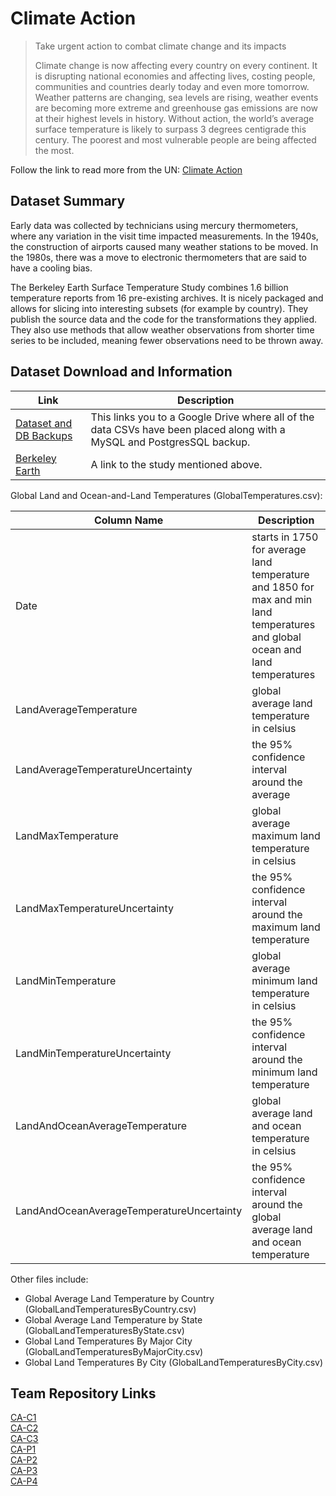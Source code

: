 # Climate Action

> Take urgent action to combat climate change and its impacts
>
> Climate change is now affecting every country on every continent. It is disrupting national economies and affecting lives, costing people, communities and countries dearly today and even more tomorrow. Weather patterns are changing, sea levels are rising, weather events are becoming more extreme and greenhouse gas emissions are now at their highest levels in history. Without action, the world’s average surface temperature is likely to surpass 3 degrees centigrade this century. The poorest and most vulnerable people are being affected the most.

Follow the link to read more from the UN: [Climate Action]

## Dataset Summary
Early data was collected by technicians using mercury thermometers, where any variation in the visit time impacted measurements. In the 1940s, the construction of airports caused many weather stations to be moved. In the 1980s, there was a move to electronic thermometers that are said to have a cooling bias.

The Berkeley Earth Surface Temperature Study combines 1.6 billion temperature reports from 16 pre-existing archives. It is nicely packaged and allows for slicing into interesting subsets (for example by country). They publish the source data and the code for the transformations they applied. They also use methods that allow weather observations from shorter time series to be included, meaning fewer observations need to be thrown away.

## Dataset Download and Information
| Link                     | Description |
| ------------------------ | ----------- |
| [Dataset and DB Backups] | This links you to a Google Drive where all of the data CSVs have been placed along with a MySQL and PostgresSQL backup. |
| [Berkeley Earth]         | A link to the study mentioned above. |

Global Land and Ocean-and-Land Temperatures (GlobalTemperatures.csv): 

| Column Name                                | Description |
| ------------------------------------------ | ----------- |
|  Date                                      | starts in 1750 for average land temperature and 1850 for max and min land temperatures and global ocean and land temperatures |
| LandAverageTemperature                     | global average land temperature in celsius |
| LandAverageTemperatureUncertainty          | the 95% confidence interval around the average |
| LandMaxTemperature                         |  global average maximum land temperature in celsius |
|  LandMaxTemperatureUncertainty             | the 95% confidence interval around the maximum land temperature |
| LandMinTemperature                         |  global average minimum land temperature in celsius |
| LandMinTemperatureUncertainty              | the 95% confidence interval around the minimum land temperature |
| LandAndOceanAverageTemperature             | global average land and ocean temperature in celsius |
| LandAndOceanAverageTemperatureUncertainty  | the 95% confidence interval around the global average land and ocean temperature |

Other files include:  
- Global Average Land Temperature by Country (GlobalLandTemperaturesByCountry.csv)
- Global Average Land Temperature by State (GlobalLandTemperaturesByState.csv)
- Global Land Temperatures By Major City (GlobalLandTemperaturesByMajorCity.csv)
- Global Land Temperatures By City (GlobalLandTemperaturesByCity.csv)

## Team Repository Links
[CA-C1]  
[CA-C2]  
[CA-C3]   
[CA-P1]  
[CA-P2]  
[CA-P3]  
[CA-P4] 

[CA-C1]: https://github.com/CharlestonDigitalHubHackathon/CA-C1
[CA-C2]: https://github.com/CharlestonDigitalHubHackathon/CA-C2
[CA-C3]: https://github.com/CharlestonDigitalHubHackathon/CA-C3
[CA-P1]: https://github.com/CharlestonDigitalHubHackathon/CA-P1
[CA-P2]: https://github.com/CharlestonDigitalHubHackathon/CA-P2
[CA-P3]: https://github.com/CharlestonDigitalHubHackathon/CA-P3
[CA-P4]: https://github.com/CharlestonDigitalHubHackathon/CA-P4
[Climate Action]: https://www.un.org/sustainabledevelopment/climate-change-2/
[Dataset and DB Backups]: https://drive.google.com/drive/folders/1EW0YP1whln-wppTYMP4CeXOVf1os5SI7?usp=sharing
[Berkeley Earth]: http://berkeleyearth.org/about/
